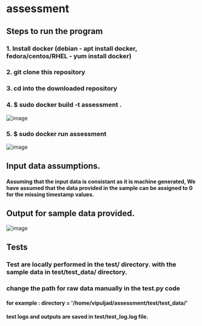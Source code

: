 # assessment
## Steps to run the program
### 1. Install docker (debian - apt install docker, fedora/centos/RHEL - yum install docker)
### 2. git clone this repository
### 3. cd into the downloaded repository
### 4. $ sudo docker build -t assessment . 
![image](https://user-images.githubusercontent.com/17043489/167782851-f0c33e85-049a-4f73-9c8e-db4bd1e36f37.png)

### 5. $ sudo docker run assessment
![image](https://user-images.githubusercontent.com/17043489/167782975-a49d2627-ad09-41cf-a02d-3b20ce1b9881.png)

## Input data assumptions.
#### Assuming that the input data is consistant as it is machine generated, We have assumed that the data provided in the sample can be assigned to 0 for the missing timestamp values.

## Output for sample data provided.

![image](https://user-images.githubusercontent.com/17043489/167780349-a46976b8-0b0f-4aea-847b-8edebc3e2f65.png)

## Tests
### Test are locally performed in the test/ directory. with the sample data in test/test_data/ directory.
### change the path for raw data manually in the test.py code 
#### for example : directory = '/home/vipuljad/assessment/test/test_data/'
#### test logs and outputs are saved in test/test_log.log file.
